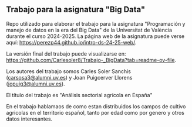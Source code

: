 
## Trabajo para la asignatura "Big Data"

Repo utilizado para elaborar el trabajo para la asignatura "Programación y manejo de datos en la era del Big Data" de la Universitat de València durante el curso 2024-2025. La página web de la asignatura puede verse aquí: <https://perezp44.github.io/intro-ds-24-25-web/>.


La versión final del trabajo puede visualizarse en: <https://github.com/Carlesoler8/Trabajo-_BigData?tab=readme-ov-file>.


Los autores del trabajo somos Carles Soler Sanchis (carsosa3@alumni.uv.es) y Joan Puigcerver Llorens (jopuig3@alumni.uv.es).

El título del trabajo es "Análisis sectorial agrícola en España"

En el trabajo hablamaos de como estan distribuidos los campos de cultivo agricolas en el territorio español, tanto por edad como por genero y otros datos interesantes.


